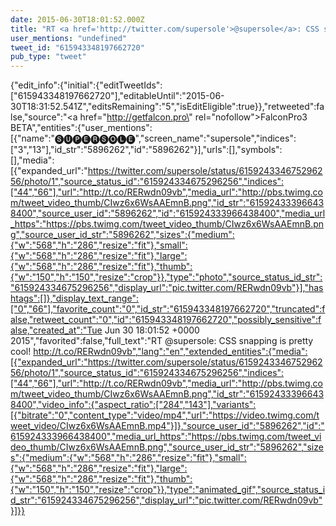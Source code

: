 ```yaml
---
date: 2015-06-30T18:01:52.000Z
title: "RT <a href='http://twitter.com/supersole'>@supersole</a>: CSS snapping is pretty cool! http://t.co/RERwdn09vb″"
user_mentions: "undefined"
tweet_id: "615943348197662720"
pub_type: "tweet"
---
```

{"edit_info":{"initial":{"editTweetIds":["615943348197662720"],"editableUntil":"2015-06-30T18:31:52.541Z","editsRemaining":"5","isEditEligible":true}},"retweeted":false,"source":"<a href=\"http://getfalcon.pro\" rel=\"nofollow\">FalconPro3 BETA</a>","entities":{"user_mentions":[{"name":"🅢🅤🅟🅔🅡🅢🅞🅛🅔","screen_name":"supersole","indices":["3","13"],"id_str":"5896262","id":"5896262"}],"urls":[],"symbols":[],"media":[{"expanded_url":"https://twitter.com/supersole/status/615924334675296256/photo/1","source_status_id":"615924334675296256","indices":["44","66"],"url":"http://t.co/RERwdn09vb","media_url":"http://pbs.twimg.com/tweet_video_thumb/CIwz6x6WsAAEmnB.png","id_str":"615924333966438400","source_user_id":"5896262","id":"615924333966438400","media_url_https":"https://pbs.twimg.com/tweet_video_thumb/CIwz6x6WsAAEmnB.png","source_user_id_str":"5896262","sizes":{"medium":{"w":"568","h":"286","resize":"fit"},"small":{"w":"568","h":"286","resize":"fit"},"large":{"w":"568","h":"286","resize":"fit"},"thumb":{"w":"150","h":"150","resize":"crop"}},"type":"photo","source_status_id_str":"615924334675296256","display_url":"pic.twitter.com/RERwdn09vb"}],"hashtags":[]},"display_text_range":["0","66"],"favorite_count":"0","id_str":"615943348197662720","truncated":false,"retweet_count":"0","id":"615943348197662720","possibly_sensitive":false,"created_at":"Tue Jun 30 18:01:52 +0000 2015","favorited":false,"full_text":"RT @supersole: CSS snapping is pretty cool! http://t.co/RERwdn09vb","lang":"en","extended_entities":{"media":[{"expanded_url":"https://twitter.com/supersole/status/615924334675296256/photo/1","source_status_id":"615924334675296256","indices":["44","66"],"url":"http://t.co/RERwdn09vb","media_url":"http://pbs.twimg.com/tweet_video_thumb/CIwz6x6WsAAEmnB.png","id_str":"615924333966438400","video_info":{"aspect_ratio":["284","143"],"variants":[{"bitrate":"0","content_type":"video/mp4","url":"https://video.twimg.com/tweet_video/CIwz6x6WsAAEmnB.mp4"}]},"source_user_id":"5896262","id":"615924333966438400","media_url_https":"https://pbs.twimg.com/tweet_video_thumb/CIwz6x6WsAAEmnB.png","source_user_id_str":"5896262","sizes":{"medium":{"w":"568","h":"286","resize":"fit"},"small":{"w":"568","h":"286","resize":"fit"},"large":{"w":"568","h":"286","resize":"fit"},"thumb":{"w":"150","h":"150","resize":"crop"}},"type":"animated_gif","source_status_id_str":"615924334675296256","display_url":"pic.twitter.com/RERwdn09vb"}]}}
